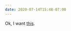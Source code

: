 ```yaml
---
date: 2020-07-14T15:48-07:00
---
```

Ok, I want [this](https://twitter.com/RyanForSmyrna/status/1282854779388137473?s=20).
